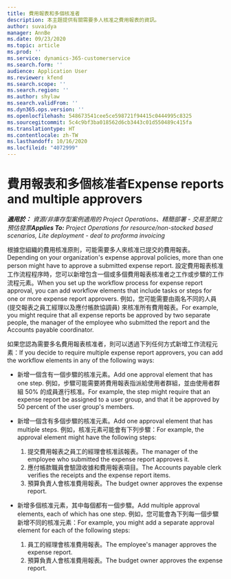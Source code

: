 ```yaml
---
title: 費用報表和多個核准者
description: 本主題提供有關需要多人核准之費用報表的資訊。
author: suvaidya
manager: AnnBe
ms.date: 09/23/2020
ms.topic: article
ms.prod: ''
ms.service: dynamics-365-customerservice
ms.search.form: ''
audience: Application User
ms.reviewer: kfend
ms.search.scope: ''
ms.search.region: ''
ms.author: shylaw
ms.search.validFrom: ''
ms.dyn365.ops.version: ''
ms.openlocfilehash: 548673541cee5ce598721f94415c0444995c8325
ms.sourcegitcommit: 5c4c9bf3ba018562d6cb3443c01d550489c415fa
ms.translationtype: HT
ms.contentlocale: zh-TW
ms.lasthandoff: 10/16/2020
ms.locfileid: "4072999"
---
```

# <a name="expense-reports-and-multiple-approvers"></a><span data-ttu-id="77f75-103">費用報表和多個核准者</span><span class="sxs-lookup"><span data-stu-id="77f75-103">Expense reports and multiple approvers</span></span>

<span data-ttu-id="77f75-104">_**適用於：** 資源/非庫存型案例適用的 Project Operations、精簡部署 - 交易至開立預估發票_</span><span class="sxs-lookup"><span data-stu-id="77f75-104">_**Applies To:** Project Operations for resource/non-stocked based scenarios, Lite deployment - deal to proforma invoicing_</span></span>

<span data-ttu-id="77f75-105">根據您組織的費用核准原則，可能需要多人來核准已提交的費用報表。</span><span class="sxs-lookup"><span data-stu-id="77f75-105">Depending on your organization's expense approval policies, more than one person might have to approve a submitted expense report.</span></span> <span data-ttu-id="77f75-106">設定費用報表核准工作流程程序時，您可以新增包含一個或多個費用報表核准者之工作或步驟的工作流程元素。</span><span class="sxs-lookup"><span data-stu-id="77f75-106">When you set up the workflow process for expense report approval, you can add workflow elements that include tasks or steps for one or more expense report approvers.</span></span> <span data-ttu-id="77f75-107">例如，您可能需要由兩名不同的人員 (提交報表之員工經理以及應付帳款協調員) 來核准所有費用報表。</span><span class="sxs-lookup"><span data-stu-id="77f75-107">For example, you might require that all expense reports be approved by two separate people, the manager of the employee who submitted the report and the Accounts payable coordinator.</span></span>

<span data-ttu-id="77f75-108">如果您認為需要多名費用報表核准者，則可以透過下列任何方式新增工作流程元素：</span><span class="sxs-lookup"><span data-stu-id="77f75-108">If you decide to require multiple expense report approvers, you can add the workflow elements in any of the following ways:</span></span>

- <span data-ttu-id="77f75-109">新增一個含有一個步驟的核准元素。</span><span class="sxs-lookup"><span data-stu-id="77f75-109">Add one approval element that has one step.</span></span> <span data-ttu-id="77f75-110">例如，步驟可能需要將費用報表指派給使用者群組，並由使用者群組 50% 的成員進行核准。</span><span class="sxs-lookup"><span data-stu-id="77f75-110">For example, the step might require that an expense report be assigned to a user group, and that it be approved by 50 percent of the user group's members.</span></span>
- <span data-ttu-id="77f75-111">新增一個含有多個步驟的核准元素。</span><span class="sxs-lookup"><span data-stu-id="77f75-111">Add one approval element that has multiple steps.</span></span> <span data-ttu-id="77f75-112">例如，核准元素可能會有下列步驟：</span><span class="sxs-lookup"><span data-stu-id="77f75-112">For example, the approval element might have the following steps:</span></span>

    1. <span data-ttu-id="77f75-113">提交費用報表之員工的經理會核准該報表。</span><span class="sxs-lookup"><span data-stu-id="77f75-113">The manager of the employee who submitted the expense report approves it.</span></span>
    2. <span data-ttu-id="77f75-114">應付帳款職員會驗證收據和費用報表項目。</span><span class="sxs-lookup"><span data-stu-id="77f75-114">The Accounts payable clerk verifies the receipts and the expense report items.</span></span>
    3. <span data-ttu-id="77f75-115">預算負責人會核准費用報表。</span><span class="sxs-lookup"><span data-stu-id="77f75-115">The budget owner approves the expense report.</span></span>

- <span data-ttu-id="77f75-116">新增多個核准元素，其中每個都有一個步驟。</span><span class="sxs-lookup"><span data-stu-id="77f75-116">Add multiple approval elements, each of which has one step.</span></span> <span data-ttu-id="77f75-117">例如，您可能會為下列每一個步驟新增不同的核准元素：</span><span class="sxs-lookup"><span data-stu-id="77f75-117">For example, you might add a separate approval element for each of the following steps:</span></span>

    1. <span data-ttu-id="77f75-118">員工的經理會核准費用報表。</span><span class="sxs-lookup"><span data-stu-id="77f75-118">The employee's manager approves the expense report.</span></span>
    2. <span data-ttu-id="77f75-119">預算負責人會核准費用報表。</span><span class="sxs-lookup"><span data-stu-id="77f75-119">The budget owner approves the expense report.</span></span>
